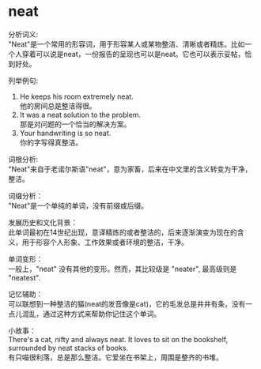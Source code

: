 # neat

分析词义:  
"Neat"是一个常用的形容词，用于形容某人或某物整洁、清晰或者精炼。比如一个人穿着可以说是neat，一份报告的呈现也可以是neat。它也可以表示妥帖，恰到好处。

  

列举例句:

  

1.  He keeps his room extremely neat.  
    他的房间总是整洁得很。
2.  It was a neat solution to the problem.  
    那是对问题的一个恰当的解决方案。
3.  Your handwriting is so neat.  
    你的字写得真整洁。

  

词根分析:  
"Neat"来自于老诺尔斯语"neat"，意为家畜，后来在中文里的含义转变为干净，整洁。

  

词缀分析：  
"Neat"是一个单纯的单词，没有前缀或后缀。

  

发展历史和文化背景：  
此单词最初在14世纪出现，意译精炼的或者整洁的，后来逐渐演变为现在的含义，用于形容个人形象、工作效果或者环境的整洁，干净。

  

单词变形：  
一般上，"neat" 没有其他的变形。然而，其比较级是 "neater", 最高级则是 "neatest".

  

记忆辅助：  
可以联想到一种整洁的猫(neat的发音像是cat)，它的毛发总是井井有条，没有一点儿混乱，通过这种方式来帮助你记住这个单词。

  

小故事：  
There's a cat, nifty and always neat. It loves to sit on the bookshelf, surrounded by neat stacks of books.  
有只喵很利落，总是那么整洁。它爱坐在书架上，周围是整齐的书堆。

